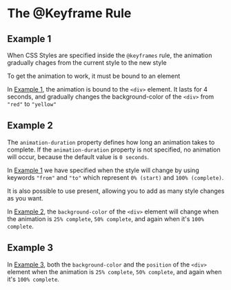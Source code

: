 # The @Keyframe Rule

## Example 1

When CSS Styles are specified inside the `@keyframes` rule, the animation gradually chages from the current style to the new style

To get the animation to work, it must be bound to an element

In [Example 1](./Example%201.html), the animation is bound to the `<div>` element. It lasts for 4 seconds, and gradually changes the background-color of the `<div>` from `"red"` to `"yellow"`

## Example 2

The `animation-duration` property defines how long an animation takes to complete. If the `animation-duration` property is not specified, no animation will occur, because the default value is `0 seconds`.

In [Example 1](./Example%201.html) we have specified when the style will change by using keywords `"from"` and `"to"` which represent `0% (start)` and `100% (complete)`.

It is also possible to use present, allowing you to add as many style changes as you want.

In [Example 2](./Example%202.html), the `background-color` of the `<div>` element will change when the animation is `25% complete`, `50% complete`, and again when it's `100% complete`. 

## Example 3

In [Example 3](./Example%203.html), both the `background-color` and the `position` of the `<div>` element when the animation is `25% complete`, `50% complete`, and again when it's `100% complete`.